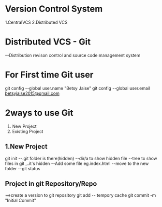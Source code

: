Version Control System
======================
1.CentralVCS
2.Distributed VCS

Distributed VCS - Git
===================
--Distribution revison control and source code management system

For First time Git user
===================
git config --global user.name "Betsy Jaise"
git config --global user.email betsyjaise2015@gmail.com

2ways to use Git
=================
1. New Project
2. Existing Project

1.New Project
-----------
git init
 --.git folder is there(hidden)
 --dir/a to show hidden file
 --tree to show files in git ,..it's hidden
 --Add some file eg.index.html
 --move to the new folder
 --git status

Project in git Repository/Repo
------------------------------
==>create a version to git repository
git add -- tempory cache
git commit -m "Initial Commit"